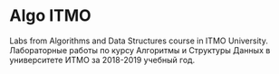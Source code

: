 # Algo ITMO
Labs from Algorithms and Data Structures course in ITMO University.
Лабораторные работы по курсу Алгоритмы и Структуры Данных в университете ИТМО за 2018-2019 учебный год.
